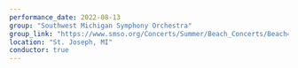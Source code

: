 ```yaml
---
performance_date: 2022-08-13
group: "Southwest Michigan Symphony Orchestra"
group_link: "https://www.smso.org/Concerts/Summer/Beach_Concerts/Beach4.html"
location: "St. Joseph, MI"
conductor: true
---
```


